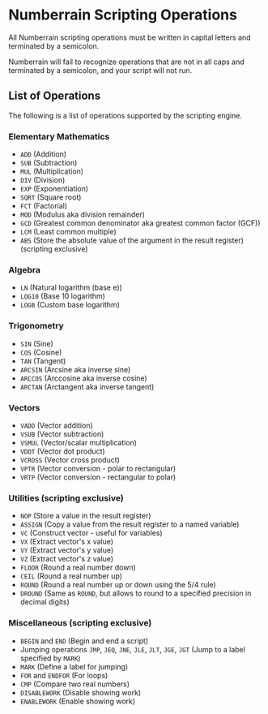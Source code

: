 # Numberrain Scripting Operations

All Numberrain scripting operations must be written in capital letters and terminated by a semicolon.

Numberrain will fail to recognize operations that are not in all caps and terminated by a semicolon, and your script will not run.

## List of Operations

The following is a list of operations supported by the scripting engine.

### Elementary Mathematics

- `ADD` (Addition)
- `SUB` (Subtraction)
- `MUL` (Multiplication)
- `DIV` (Division)
- `EXP` (Exponentiation)
- `SQRT` (Square root)
- `FCT` (Factorial)
- `MOD` (Modulus aka division remainder)
- `GCD` (Greatest common denominator aka greatest common factor (GCF))
- `LCM` (Least common multiple)
- `ABS` (Store the absolute value of the argument in the result register) (scripting exclusive)

### Algebra

- `LN` (Natural logarithm (base e))
- `LOG10` (Base 10 logarithm)
- `LOGB` (Custom base logarithm)

### Trigonometry

- `SIN` (Sine)
- `COS` (Cosine)
- `TAN` (Tangent)
- `ARCSIN` (Arcsine aka inverse sine)
- `ARCCOS` (Arccosine aka inverse cosine)
- `ARCTAN` (Arctangent aka inverse tangent)

### Vectors

- `VADD` (Vector addition)
- `VSUB` (Vector subtraction)
- `VSMUL` (Vector/scalar multiplication)
- `VDOT` (Vector dot product)
- `VCROSS` (Vector cross product)
- `VPTR` (Vector conversion - polar to rectangular)
- `VRTP` (Vector conversion - rectangular to polar)

### Utilities (scripting exclusive)

- `NOP` (Store a value in the result register)
- `ASSIGN` (Copy a value from the result register to a named variable)
- `VC` (Construct vector - useful for variables)
- `VX` (Extract vector's x value)
- `VY` (Extract vector's y value)
- `VZ` (Extract vector's z value)
- `FLOOR` (Round a real number down)
- `CEIL` (Round a real number up)
- `ROUND` (Round a real number up or down using the 5/4 rule)
- `DROUND` (Same as `ROUND`, but allows to round to a specified precision in decimal digits)

### Miscellaneous (scripting exclusive)

- `BEGIN` and `END` (Begin and end a script)
- Jumping operations `JMP`, `JEQ`, `JNE`, `JLE`, `JLT`, `JGE`, `JGT` (Jump to a label specified by `MARK`)
- `MARK` (Define a label for jumping)
- `FOR` and `ENDFOR` (For loops)
- `CMP` (Compare two real numbers)
- `DISABLEWORK` (Disable showing work)
- `ENABLEWORK` (Enable showing work)
